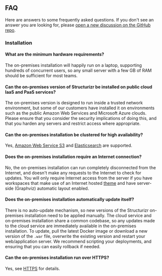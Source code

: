 ## FAQ

Here are answers to some frequently asked questions. If you don't see an answer you are looking for,
please [open a new discussion on the GitHub repo](https://github.com/structurizr/onpremises/discussions).

### Installation

#### What are the minimum hardware requirements?

The on-premises installation will happily run on a laptop, supporting hundreds of concurrent users, so any small server with a few GB of RAM should be sufficient for most teams.

#### Can the on-premises version of Structurizr be installed on public cloud IaaS and PaaS services?

The on-premises version is designed to run inside a trusted network environment, but some of our customers have installed it on
environments such as the public Amazon Web Services and Microsoft Azure clouds.
Please ensure that you consider the security implications of doing this, and that you harden any servers and restrict access where appropriate.

#### Can the on-premises installation be clustered for high availability?

Yes, [Amazon Web Service S3](04-authentication.md#amazon-web-services-s3) and [Elasticsearch](04-authentication.md#elasticsearch) are supported.

#### Does the on-premises installation require an Internet connection?

No, the on-premises installation can run completely disconnected from the Internet, and doesn't make any requests to the Internet to check for updates.
You will only require Internet access from the server if you have workspaces that make use of an Internet hosted [theme](https://structurizr.com/help/themes) and have server-side (Graphviz) automatic layout enabled.

#### Does the on-premises installation automatically update itself?

There is no auto-update mechanism, so new versions of the Structurizr on-premises installation need to be applied manually.
The cloud service and on-premises installation share a common codebase, so any updates made to the cloud service are
immediately available in the on-premises installation. To update, pull the latest Docker image or download a new version of the
`.war` file, overwrite the existing version and restart your web/application server.
We recommend scripting your deployments, and ensuring that you can easily rollback if needed.

#### Can the on-premises installation run over HTTPS?

Yes, see [HTTPS](03-configuration.md#https) for details.
